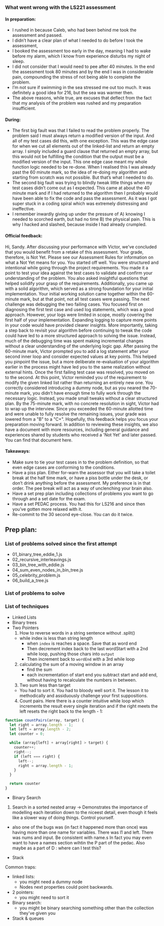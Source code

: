 ### What went wrong with the LS221 assessment

#### In preparation:

-	I rushed in because Caleb, who had been behind me took the assessment and passed.
-	I didn’t have a clear plan of what I needed to do before I took the assessment,
-	I booked the assessment too early in the day, meaning I had to wake before my alarm, which I know from experience disturbs my night of sleep.
-	I did not consider that I would need to pee after 40 minutes. In the end the assessment took 80 minutes and by the end I was in considerable pain, compounding the stress of not being able to complete the problem.
-	I’m not sure if swimming in the sea stressed me out too much. It was definitely a good idea for 216, but the sea was warmer then.
-	The above reasons, while true, are excuses that deflect from the fact that my analysis of the problem was rushed and my preparation insufficient.

#### During:

-	The first big fault was that I failed to read the problem properly. The problem said I must always return a modified version of the input. And all of my test cases did this, with one exception. This was the edge case for when we cut all elements out of the linked-list and return an empty array. I simply included a guard clause that returned an empty array, but this would not be fulfilling the condition that the output must be a modified version of the input.  This one edge case meant my whole function logic needed to be re-done. When I realised this I was already past the 60 minute mark, so the idea of re-doing my algorithm and starting from scratch was not possible. But that’s what I needed to do.
-	The second big fault was trying to blindly tweak little things when my test cases didn’t come out as I expected. This came at about the 40 minute mark and if I had returned to the algorithm then I probably would have been able to fix the code and pass the assessment. As it was I got super stuck in a coding spiral which was extremely distressing and ineffective. 
-	I remember inwardly giving up under the pressure of A) knowing I needed to scorched earth, but had no time B) the physical pain. This is why I hacked and slashed, because inside I had already crumpled.

#### Official feedback:

Hi, Sandy. After discussing your performance with Victor, we've concluded that you would benefit from a retake of this assessment. Your grade, therefore, is Not Yet. Please see our Assessment Rules for information on what a Not Yet means for you.
You started off well. You were structured and intentional while going through the project requirements. You made it a point to test your idea against the test cases to validate and confirm your understanding of the problem. You also asked insightful questions that helped solidify your grasp of the requirements. Additionally, you came up with a solid algorithm, which served as a strong foundation for your initial implementation.
Your initial working solution came together within the 60-minute mark, but at that point, not all test cases were passing. The next challenge was debugging the two failing cases. You focused first on diagnosing the first test case and used log statements, which was a good approach. However, your logs were limited in scope, mostly covering the first half of your implementation. Expanding logging to capture more points in your code would have provided clearer insights. More importantly, taking a step back to revisit your algorithm before continuing to tweak the code could have led to a more structured approach to solving the issue. Instead, much of the debugging time was spent making incremental changes without a clear understanding of the underlying logic gap. After passing the 60-minute mark, Victor prompted you to add a log statement after your second inner loop and consider expected values at key points. This helped you pinpoint the issue, but a more deliberate re-evaluation of your algorithm earlier in the process might have led you to the same realization without external hints.
Once the first failing test case was resolved, you moved on to the second. At this point, Victor reminded you of the requirement to modify the given linked list rather than returning an entirely new one. You correctly considered introducing a dummy node, but as you neared the 70-minute mark, you didn’t have enough time to fully work through the necessary logic. Instead, you made small tweaks without a clear structured plan. By the 75-minute mark, with no concrete resolution in sight, Victor had to wrap up the interview. Since you exceeded the 60-minute allotted time and were unable to fully resolve the remaining issues, your grade was lowered from a "B" to a "C+".
Hopefully, this feedback helps you focus your preparation moving forward. In addition to reviewing these insights, we also have a document with more resources, including general guidance and experiences shared by students who received a 'Not Yet' and later passed. You can find that document here.



#### Takeaways:

-	Make sure to tie your test cases in to the problem definition, so that even edge cases are conforming to the conditions.
-	Have a piss plan. Either for-warn the assessor that you will take a toilet break at the half time mark, or have a piss bottle under the desk, or don’t drink anything before the assessment. My preference is in that order. The pee break will act as a way of unclenching your brain also. 
-	Have a set prep plan including collections of problems you want to go through and a set date for the exam.
-	Have a set PEDAC process. You had this for LS216 and since then you’ve gotten more relaxed with it.
-	Re-commit to the 30 second eye-close. You can do it twice.

## Prep plan:

### List of problems solved since the first attempt

- 01_binary_tree_eddie_1.js
- 02_recursive_interleavings.js
- 03_bin_tree_with_eddie.js
- 04_sum_even_nodes_in_bin_tree.js
- 05_celebrity_problem.js
- 06_build_a_tree.js

### List of problems to solve

### List of techniques

- Linked Lists
- Binary trees
- Two Pointers
  1. How to reverse words in a string sentence without .split()
    - while index is less than string length
      - when `index` is reaches a space. Save that as word end
      - Then decrement index back to the last wordStart with a 2nd while loop, pushing those chars into `output`
      - Then increment back to `wordEnd` with a 3rd while loop
  2. calculating the sum of a moving window in an array
      -  find the sum
      -  each incrementation of start end you subtract start and add end, without having to recalculate the numbers in between.
  3. Two sum less than target
    - You had to sort it. You had to bloody well sort it. The lesson it to methodically and assiduously challenge your first suppositions.
  4. Count pairs. Here there is a counter intuitive while loop which increments the result every single iteration and if the right meets the left resets the right back to the length - 1:

```javascript
function countPairs(array, target) {
  let right = array.length - 1;
  let left = array.length - 2;
  let counter = 0;

  while (array[left] + array[right] > target) {
    counter++;
    right--;
    if (left === right) {
      left--;
      right = array.length - 1;
    }
  }

  return counter
}
```

- Binary Search

1.  Search in a sorted nested array -> Demonstrates the importance of modelling each iteratiion down to the niceest detail, even though it feels like a slower way of doing things. Control yourself.
  - also one of the bugs was (in fact it happened more than once) was having more than one name for variables. There was l1 and left. There was nums and input. Be consistent with name.s In fact you may even want to have a names section wihtin the P part of the pedac. Also maybe as a part of D : where can I test this?

- Stack

Common traps:
  - linked lists:
    - you might need a dummy node
    - Nodes next properties could point backwards.
  - 2 pointers:
    - you might need to sort it
  - Binary search:
    - you might be binary searching something other than the collection they've given you
  - Stack & queues
